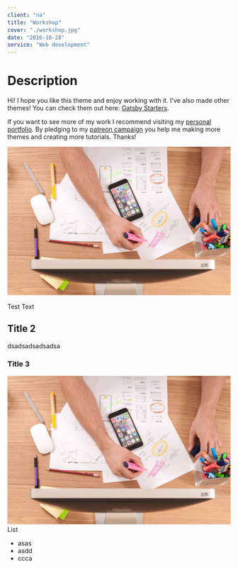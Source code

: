 ```yaml
---
client: "na"
title: "Workshop"
cover: "./workshop.jpg"
date: "2016-10-28"
service: "Web development"
---
```

# Description

Hi!
I hope you like this theme and enjoy working with it. I've also made other themes! You can check them out here: [Gatsby Starters](https://www.gatsbyjs.org/docs/gatsby-starters/).

If you want to see more of my work I recommend visiting my [personal portfolio](https://www.lekoarts.de). By pledging to my [patreon campaign](https://www.patreon.com/lekoarts) you help me making more themes and creating more tutorials. Thanks!

![](./workshop.jpg)


Test Text

## Title 2
dsadsadsadsadsa

### Title 3
![](./workshop.jpg)
List
- asas
- asdd
- ccca